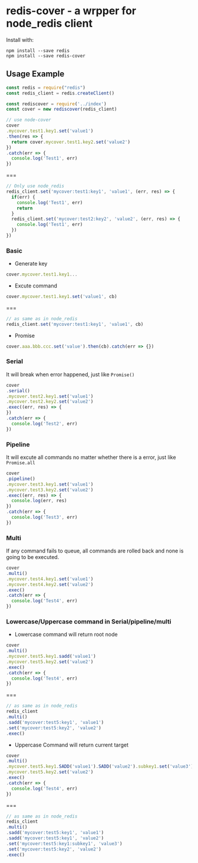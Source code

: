 redis-cover - a wrpper for node_redis client
===========================

Install with:

    npm install --save redis
    npm install --save redis-cover
    
## Usage Example

```js
const redis = require("redis")
const redis_client = redis.createClient()

const rediscover = require('../index')
const cover = new rediscover(redis_client)

// use node-cover
cover
.mycover.test1.key1.set('value1')
.then(res => {
  return cover.mycover.test1.key2.set('value2')
})
.catch(err => {
  console.log('Test1', err)
})
```
===
```js
// Only use node_redis
redis_client.set('mycover:test1:key1', 'value1', (err, res) => {
  if(err) {
    console.log('Test1', err)
    return
  }
  redis_client.set('mycover:test2:key2', 'value2', (err, res) => {
    console.log('Test1', err)
  })
})
```

### Basic

* Generate key
```js
cover.mycover.test1.key1...
```

* Excute command
```js
cover.mycover.test1.key1.set('value1', cb)
```
===
```js
// as same as in node_redis
redis_client.set('mycover:test1:key1', 'value1', cb)
```

* Promise
```js
cover.aaa.bbb.ccc.set('value').then(cb).catch(err => {})
```

### Serial
It will break when error happened, just like ```Promise()```
```js
cover
.serial()
.mycover.test2.key1.set('value1')
.mycover.test2.key2.set('value2')
.exec((err, res) => {
})
.catch(err => {
  console.log('Test2', err)
})
```

### Pipeline
It will excute all commands no matter whether there is a error, just like ```Promise.all```
```js
cover
.pipeline()
.mycover.test3.key1.set('value1')
.mycover.test3.key2.set('value2')
.exec((err, res) => {
  console.log(err, res)
})
.catch(err => {
  console.log('Test3', err)
})
```

### Multi
If any command fails to queue, all commands are rolled back and none is going to be executed.
```js
cover
.multi()
.mycover.test4.key1.set('value1')
.mycover.test4.key2.set('value2')
.exec()
.catch(err => {
  console.log('Test4', err)
})
```

### Lowercase/Uppercase command in Serial/pipeline/multi

* Lowercase command will return root node
```js
cover
.multi()
.mycover.test5.key1.sadd('value1')
.mycover.test5.key2.set('value2')
.exec()
.catch(err => {
  console.log('Test4', err)
})
```
===
```js
// as same as in node_redis
redis_client
.multi()
.sadd('mycover:test5:key1', 'value1')
.set('mycover:test5:key2', 'value2')
.exec()
```

* Uppercase Command will return current target
```js
cover
.multi()
.mycover.test5.key1.SADD('value1').SADD('value2').subkey1.set('value3')
.mycover.test5.key2.set('value2')
.exec()
.catch(err => {
  console.log('Test4', err)
})
```
===
```js
// as same as in node_redis
redis_client
.multi()
.sadd('mycover:test5:key1', 'value1')
.sadd('mycover:test5:key1', 'value2')
.set('mycover:test5:key1:subkey1', 'value3')
.set('mycover:test5:key2', 'value2')
.exec()
```
